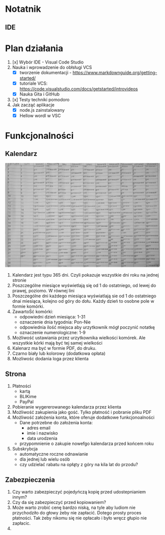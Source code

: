 # Notatnik
## IDE

# Plan działania
1. [x] Wybór IDE - Visual Code Studio 
2. Nauka i wprowadzenie do obłsługi VCS
    + [x] tworzenie dokumentacji - https://www.markdownguide.org/getting-started/
    + [x] tutoriale  VCS: https://code.visualstudio.com/docs/getstarted/introvideos 
    + [x] Nauka Gita i GitHub
4. [x] Testy techniki pomodoro
5. Jak zacząć aplikacje
   + [x] node.js zainstalowany
   + [x] Hellow wordl w VSC

# Funkcjonalności
## Kalendarz
![alt text](Kalendarz.jpg)
1. Kalendarz jest typu 365 dni. Czyli pokazuje wszystkie dni roku na jednej stronie
2. Poszczególne miesiące wyświetlają się od 1 do ostatniego, od lewej do prawej, poziomo. W równej lini 
3. Poszczególne dni każdego miesiąca wyświatlają sie od 1 do ostatniego dnai miesiąca, kolejno od góry do dołu. Każdy dzień to osobne pole w formie komórki.
4. ZawartoŚć komórki:
   + odpowiedni dzień miesiąca: 1-31
   + oznaczenie dnia tygodnia: Pon-Nie
   + odpowiednia ilość miejsca aby urzytkownik mógł poczynić notatkę
   + oznaczenie numerologiczne: 1-9
5. Możliwość ustawiania przez urzytkownika wielkości komórek. Ale wszystkie kórki mają być tej samej wielkości
6. Kalenarz ma być w formie PDF, do druku.
7. Czarno biały lub kolorowy (dodatkowa opłata)
8. Mozliwośc dodania loga przez klienta

## Strona
1. Płatności
   + kartą
   + BLIKime
   + PayPal
2. Pobieranie wygererowanego kalendarza przez klienta
3. Możliwość zakupienia jako gość. Tylko płatność i pobranie pliku PDF
4. Możliwość założenia konta, które oferuje dodatkowe funkcjonoalności
   + Dane potrzebne do założenia konta:
     - adres email
     - imie i nazwisko
     - data urodzenia
   + przypomnienie o zakupie nowefgo kalendarza przed końcem roku
5. Subskrybcja
    + automatyczne roczne odnawianie
    + dla jednej lub wielu osób
    + czy udzielać rabatu na opłąty z góry na kila lat do przodu?

## Zabezpieczenia
1. Czy warto zabezpieczyć pojedyńczą kopię przed udostepnianiem innym?
2. Czy da się zabezpieczyć przed kopiowaniem?
3. Może warto zrobić cenę bardzo niską, na tyle aby ludiom nie przychodziło do głowy żeby nie zapłacić. Dotego prosty proces płatności. Tak żeby nikomu się nie opłacało i było wręcz głupio nie zapłacic. 
4. 

